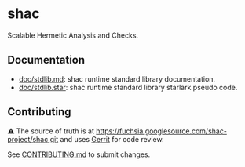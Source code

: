 # shac

Scalable Hermetic Analysis and Checks.


## Documentation

* [doc/stdlib.md](doc/stdlib.md): shac runtime standard library documentation.
* [doc/stdlib.star](doc/stdlib.star): shac runtime standard library starlark
  pseudo code.


## Contributing

⚠ The source of truth is at
https://fuchsia.googlesource.com/shac-project/shac.git and uses
[Gerrit](https://fuchsia-review.git.corp.google.com/q/repo:shac-project/shac)
for code review.

See [CONTRIBUTING.md](CONTRIBUTING.md) to submit changes.
